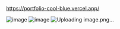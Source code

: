 https://portfolio-cool-blue.vercel.app/


![image](https://github.com/qinsyl/Portfolio-CoolBlue/assets/164210525/25010833-9185-438e-9217-8aefec85bf05)
![image](https://github.com/qinsyl/Portfolio-CoolBlue/assets/164210525/655f7ff8-cbab-4d34-9676-0a0582e4dad5)
![Uploading image.png…]()
